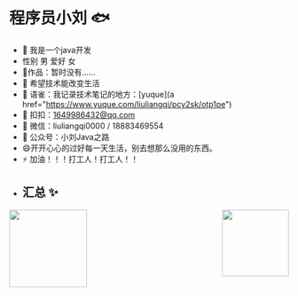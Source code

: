 # 程序员小刘 🐟
- 🔭 我是一个java开发
- 性别 男  爱好 女 
- 🏡作品：暂时没有......
- 🌱 希望技术能改变生活
- 👯 语雀：我记录技术笔记的地方：[yuque](a href="https://www.yuque.com/liuliangqi/pcy2sk/otp1pe")
- 👬 扣扣：1649986432@qq.com
- 💬 微信：liuliangqi0000  /  18883469554 
- 💬 公众号：小刘Java之路
- 😄开开心心的过好每一天生活，别去想那么没用的东西。
- ⚡ 加油！！！打工人！打工人！！
- ## 汇总 ✨
<img align="left" height="140px" src="https://github-readme-stats.vercel.app/api?username=private-llq&hide_title=true&hide_border=true&show_icons=true&include_all_commits=true&line_height=21&bg_color=0,EC6C6C,FFD479,FFFC79,73FA79&theme=graywhite&locale=cn" />
<img align="right" height="120px" src="https://github-readme-stats.vercel.app/api/top-langs/?username=private-llq&hide_title=true&hide_border=true&layout=compact&bg_color=0,73FA79,73FDFF,D783FF&theme=graywhite&locale=cn" />




